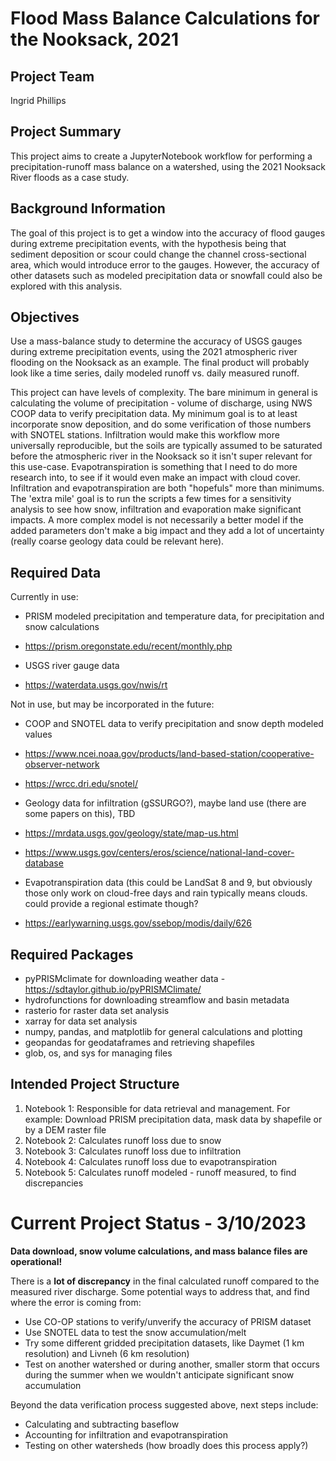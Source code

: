 # Flood Mass Balance Calculations for the Nooksack, 2021

## Project Team
Ingrid Phillips

## Project Summary
This project aims to create a JupyterNotebook workflow for performing a precipitation-runoff mass balance on a watershed, using the 2021 Nooksack River floods as a case study. 

## Background Information

The goal of this project is to get a window into the accuracy of flood gauges during extreme precipitation events, with the hypothesis being that sediment deposition or scour could change the channel cross-sectional area, which would introduce error to the gauges. However, the accuracy of other datasets such as modeled precipitation data or snowfall could also be explored with this analysis. 

## Objectives
Use a mass-balance study to determine the accuracy of USGS gauges during extreme precipitation events, using the 2021 atmospheric river flooding on the Nooksack as an example. The final product will probably look like a time series, daily modeled runoff vs. daily measured runoff.

This project can have levels of complexity. The bare minimum in general is calculating the volume of precipitation - volume of discharge, using NWS COOP data to verify precipitation data. My minimum goal is to at least incorporate snow deposition, and do some verification of those numbers with SNOTEL stations. Infiltration would make this workflow more universally reproducible, but the soils are typically assumed to be saturated before the atmospheric river in the Nooksack so it isn't super relevant for this use-case. Evapotranspiration is something that I need to do more research into, to see if it would even make an impact with cloud cover. Infiltration and evapotranspiration are both "hopefuls" more than minimums. The 'extra mile' goal is to run the scripts a few times for a sensitivity analysis to see how snow, infiltration and evaporation make significant impacts. A more complex model is not necessarily a better model if the added parameters don't make a big impact and they add a lot of uncertainty (really coarse geology data could be relevant here).


## Required Data
Currently in use:
* PRISM modeled precipitation and temperature data, for precipitation and snow calculations
 * https://prism.oregonstate.edu/recent/monthly.php

* USGS river gauge data
 * https://waterdata.usgs.gov/nwis/rt

Not in use, but may be incorporated in the future:
* COOP and SNOTEL data to verify precipitation and snow depth modeled values
 * https://www.ncei.noaa.gov/products/land-based-station/cooperative-observer-network
 * https://wrcc.dri.edu/snotel/

* Geology data for infiltration (gSSURGO?), maybe land use (there are some papers on this), TBD
 * https://mrdata.usgs.gov/geology/state/map-us.html
 * https://www.usgs.gov/centers/eros/science/national-land-cover-database

* Evapotranspiration data (this could be LandSat 8 and 9, but obviously those only work on cloud-free days and rain typically means clouds. could provide a regional estimate though?
 * https://earlywarning.usgs.gov/ssebop/modis/daily/626

## Required Packages
* pyPRISMclimate for downloading weather data - https://sdtaylor.github.io/pyPRISMClimate/
* hydrofunctions for downloading streamflow and basin metadata
* rasterio for raster data set analysis  
* xarray for data set analysis
* numpy, pandas, and matplotlib for general calculations and plotting
* geopandas for geodataframes and retrieving shapefiles
* glob, os, and sys for managing files

## Intended Project Structure
1. Notebook 1: Responsible for data retrieval and management. For example: Download PRISM precipitation data, mask data by shapefile or by a DEM raster file
2. Notebook 2: Calculates runoff loss due to snow
3. Notebook 3: Calculates runoff loss due to infiltration
4. Notebook 4: Calculates runoff loss due to evapotranspiration
5. Notebook 5: Calculates runoff modeled - runoff measured, to find discrepancies


# Current Project Status - 3/10/2023

**Data download, snow volume calculations, and mass balance files are operational!**

There is a **lot of discrepancy** in the final calculated runoff compared to the measured river discharge. Some potential ways to address that, and find where the error is coming from:
 * Use CO-OP stations to verify/unverify the accuracy of PRISM dataset
 * Use SNOTEL data to test the snow accumulation/melt
 * Try some different gridded precipitation datasets, like Daymet (1 km resolution) and Livneh (6 km resolution)
 * Test on another watershed or during another, smaller storm that occurs during the summer when we wouldn't anticipate significant snow accumulation
 
 Beyond the data verification process suggested above, next steps include:
 * Calculating and subtracting baseflow
 * Accounting for infiltration and evapotranspiration
 * Testing on other watersheds (how broadly does this process apply?)

